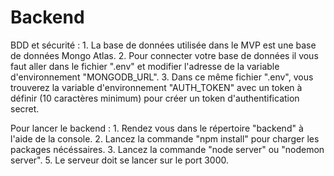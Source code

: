 # Backend
BDD et sécurité :
    1. La base de données utilisée dans le MVP est une base de données Mongo Atlas.
    2. Pour connecter votre base de données il vous faut aller dans le fichier ".env" et modifier l'adresse de la variable d'environnement "MONGODB_URL".
    3. Dans ce même fichier ".env", vous trouverez la variable d'environnement "AUTH_TOKEN" avec un token à définir (10 caractères minimum) pour créer un token d'authentification secret.

Pour lancer le backend :
    1. Rendez vous dans le répertoire "backend" à l'aide de la console.
    2. Lancez la commande "npm install" pour charger les packages nécéssaires.
    3. Lancez la commande "node server" ou "nodemon server".
    5. Le serveur doit se lancer sur le port 3000.